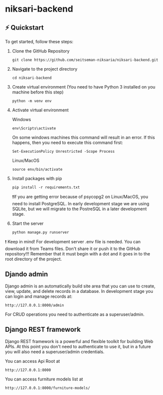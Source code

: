 # niksari-backend

## ⚡️ Quickstart

To get started, follow these steps:

1. Clone the GitHub Repository

   ```
   git clone https://github.com/seitseman-niksaria/niksari-backend.git
   ```

2. Navigate to the project directory

   ```
   cd niksari-backend
   ```

3. Create virtual environment (You need to have Python 3 installed on you machine before this step)

   ```
   python -m venv env
   ```

4. Activate virtual environment

   Windows

   ```
   env\Scripts\activate
   ```

   On some windows machines this command will result in an error. If this happens, then you need to execute this command first:

   ```
   Set-ExecutionPolicy Unrestricted -Scope Process
   ```

   Linux/MacOS

   ```
   source env/bin/activate
   ```
   
5. Install packages with pip

   ```
   pip install -r requirements.txt
   ```

   :exclamation:If you are getting error because of psycopg2 on Linux/MacOS, you need to install PostgreSQL.
   In early development stage we are using SQLite, but we will migrate to the PostreSQL in a later development stage.

6. Start the server

   ```
   python manage.py runserver
   ```

:exclamation: Keep in mind!
For development server .env file is needed. You can download it from Teams files. Don't share it or push it to the GitHub repository!!!
Remember that it must begin with a dot and it goes in to the root directory of the project.


## Djando admin

Django admin is an automatically build site area that you can use to create, view, update, and delete records in a database.
In development stage you can login and manage records at:

```
http://127.0.0.1:8000/admin
```

For CRUD operations you need to authenticate as a superuser/admin.

## Django REST framework

Django REST framework is a powerful and flexible toolkit for building Web APIs.
At this point you don't need to authenticate to use it, but in a future you will also need a superuser/admin credentials.

You can access Api Root at

```
http://127.0.0.1:8000
```

You can access furniture models list at

```
http://127.0.0.1:8000/furniture-models/
```